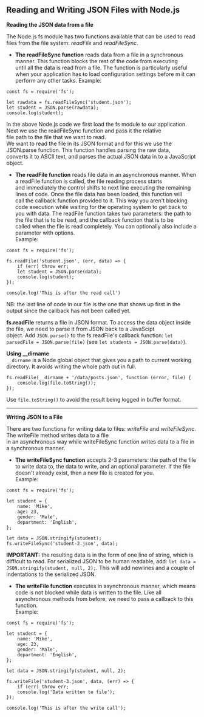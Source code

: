 ## Reading and Writing JSON Files with Node.js

**Reading the JSON data from a file**

The Node.js fs module has two functions available that can be used to read files from the file system: *readFile* and *readFileSync*.

* **The readFileSync function** reads data from a file in a synchronous manner. This function blocks the rest of the code from executing  
until all the data is read from a file. The function is particularly useful when your application has to load configuration settings before m
it can perform any other tasks. Example:  
```
const fs = require('fs');

let rawdata = fs.readFileSync('student.json');
let student = JSON.parse(rawdata);
console.log(student);
```
In the above Node.js code we first load the fs module to our application. Next we use the readFileSync function and pass it the relative  
file path to the file that we want to read.  
We want to read the file in its JSON format and for this we use the JSON.parse function. This function handles parsing the raw data,  
converts it to ASCII text, and parses the actual JSON data in to a JavaScript object.

* **The readFile function** reads file data in an asynchronous manner. When a readFile function is called, the file reading process starts  
and immediately the control shifts to next line executing the remaining lines of code. Once the file data has been loaded, this function will  
call the callback function provided to it. This way you aren't blocking code execution while waiting for the operating system to get back to  
you with data. The readFile function takes two parameters: the path to the file that is to be read, and the callback function that is to be  
called when the file is read completely. You can optionally also include a parameter with options.  
Example:  
```
const fs = require('fs');

fs.readFile('student.json', (err, data) => {
    if (err) throw err;
    let student = JSON.parse(data);
    console.log(student);
});

console.log('This is after the read call')
```

NB: the last line of code in our file is the one that shows up first in the output since the callback has not been called yet.

**fs.readFile** returns a file in JSON format. To access the data object inside the file, we need to parse it from JSON back to a JavaScipt  
object. Add `JSON.parse()` to the fs.readFile's callback function: `let parsedFile = JSON.parse(file)` (see `let students = JSON.parse(data)`).


**Using __dirname**  
`__dirname` is a Node global object that gives you a path to current working directory. It avoids writing the whole path out in full.
```
fs.readFile(__dirname + '/data/posts.json', function (error, file) {
    console.log(file.toString());
});
```
Use `file.toString()` to avoid the result being logged in buffer format.

--------------
**Writing JSON to a File**

There are two functions for writing data to files: *writeFile* and *writeFileSync*. The writeFile method writes data to a file  
in an asynchronous way while writeFileSync function writes data to a file in a synchronous manner.

* **The writeFileSync function** accepts 2-3 parameters: the path of the file to write data to, the data to write, and an optional parameter. If the file doesn't already exist, then a new file is created for you.  
Example:  
```
const fs = require('fs');

let student = { 
    name: 'Mike',
    age: 23, 
    gender: 'Male',
    department: 'English',
};
 
let data = JSON.stringify(student);
fs.writeFileSync('student-2.json', data);
```
**IMPORTANT:** the resulting data is in the form of one line of string, which is difficult to read. For serialized JSON to be human readable, add: `let data = JSON.stringify(student, null, 2);`. This will add newlines and a couple of indentations to the serialized JSON.

* **The writeFile function** executes in asynchronous manner, which means code is not blocked while data is written to the file. Like all asynchronous methods from before, we need to pass a callback to this function.  
Example:
```
const fs = require('fs');

let student = { 
    name: 'Mike',
    age: 23, 
    gender: 'Male',
    department: 'English',
};
 
let data = JSON.stringify(student, null, 2);

fs.writeFile('student-3.json', data, (err) => {
    if (err) throw err;
    console.log('Data written to file');
});

console.log('This is after the write call');
```
